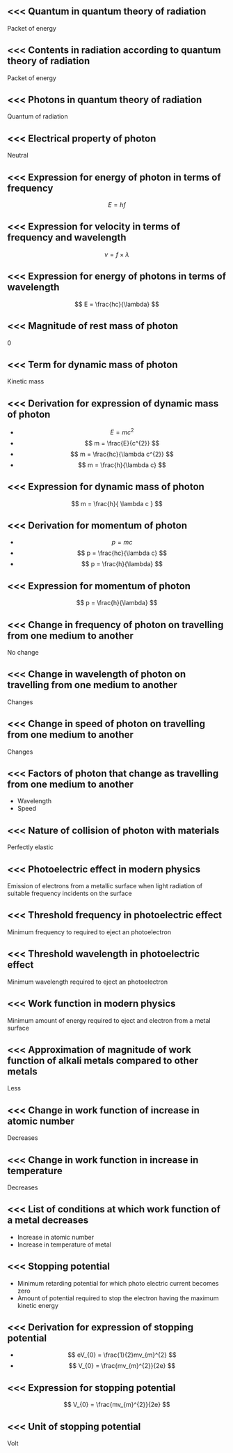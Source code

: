 <<<
 Quantum in quantum theory of radiation
---

Packet of energy

>>> 
<<<
 Contents in radiation according to quantum theory of radiation 
---

Packet of energy

>>> 
<<<
 Photons in quantum theory of radiation 
---

Quantum of radiation


>>> 
<<<
 Electrical property of photon
---

Neutral

>>> 
<<<
 Expression for energy of photon in terms of frequency
---

$$ E = hf $$ 


>>> 
<<<
 Expression for velocity in terms of frequency and wavelength
---

$$ v = f \times \lambda $$ 

>>> 
<<<
 Expression for energy of photons in terms of wavelength
---


$$ E = \frac{hc}{\lambda} $$ 



>>> 
<<<
 Magnitude of rest mass of photon
---

0

>>> 
<<<
 Term for dynamic mass of photon
---

Kinetic mass

>>> 
<<<
 Derivation for expression of dynamic mass of photon
---

- $$ E = mc^{2} $$
- $$ m = \frac{E}{c^{2}} $$
- $$ m = \frac{hc}{\lambda c^{2}} $$
- $$ m = \frac{h}{\lambda c} $$ 

>>> 
<<<
 Expression for dynamic mass of photon
---

$$ m = \frac{h}{ \lambda c } $$ 

>>> 
<<<
 Derivation for momentum of photon 
---

- $$ p = mc $$
- $$ p = \frac{hc}{\lambda c} $$
- $$ p = \frac{h}{\lambda} $$ 

>>> 
<<<
 Expression for momentum of photon
---

$$ p = \frac{h}{\lambda} $$ 

>>> 
<<<
 Change in frequency of photon on travelling from one medium to another
---

No change

>>> 
<<<
 Change in wavelength of photon on travelling from one medium to another
---


Changes

>>> 
<<<
 Change in speed of photon on travelling from one medium to another 
---

Changes

>>> 
<<<
 Factors of photon that change as travelling from one medium to another
---


- Wavelength
- Speed


>>> 
<<<
 Nature of collision of photon with materials
---

Perfectly elastic

>>> 
<<<
 Photoelectric effect in modern physics
---

Emission of electrons from a metallic surface when light radiation of suitable frequency incidents on the surface



>>> 
<<<
 Threshold frequency in photoelectric effect
---

Minimum frequency to required to eject an photoelectron


>>> 
<<<
 Threshold wavelength in photoelectric effect
---


Minimum wavelength required to eject an photoelectron




>>> 
<<<
 Work function in modern physics 
---


Minimum amount of energy required to eject and electron from a metal surface

>>> 
<<<
 Approximation of magnitude of work function of alkali metals compared to other metals
---

Less

>>> 
<<<
 Change in work function of increase in atomic number
---

Decreases

>>> 
<<<
 Change in work function in increase in temperature
---

Decreases

>>> 
<<<
 List of conditions at which work function of a metal decreases
---

- Increase in atomic number
- Increase in temperature of metal


>>> 
<<<
 Stopping potential
---

- Minimum retarding potential for which photo electric current becomes zero
- Amount of potential required to stop the electron having the maximum kinetic energy



>>> 
<<<
 Derivation for expression of stopping potential
---

- $$ eV_{0} = \frac{1}{2}mv_{m}^{2} $$
- $$ V_{0} = \frac{mv_{m}^{2}}{2e} $$


>>> 
<<<
 Expression for stopping potential
---

$$ V_{0} = \frac{mv_{m}^{2}}{2e} $$ 


>>> 
<<<
 Unit of stopping potential
---

Volt

>>> 
